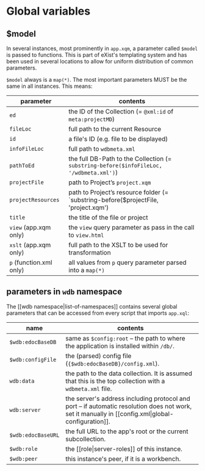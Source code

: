 # Global variables
## $model

In several instances, most prominently in `app.xqm`, a parameter called `$model` is passed to functions.
This is part of eXist's templating system and has been used in several locations to allow for uniform distribution of common parameters.

`$model` always is a `map(*)`. The most important parameters MUST be the same in all instances. This means:

| parameter | contents |
|--|--|
| `ed` | the ID of the Collection (= `@xml:id` of `meta:projectMD`) |
| `fileLoc` | full path to the current Resource |
| `id` | a file's ID (e.g. file to be displayed) |
| `infoFileLoc` | full path to `wdbmeta.xml` |
| `pathToEd` | the full DB-Path to the Collection (= `substring-before($infoFileLoc, '/wdbmeta.xml')`) |
| `projectFile` | path to Project’s `project.xqm`|
| `projectResources` | path to Project’s resource folder (= `substring-before($projectFile, 'project.xqm') || 'resources'`)|
| `title` | the title of the file or project |
| `view` (app.xqm only) | the `view` query parameter as pass in the call to `view.html` |
| `xslt` (app.xqm only) | full path to the XSLT to be used for transformation |
| `p` (function.xml only) | all values from `p` query parameter parsed into a `map(*)` |


## parameters in `wdb` namespace
The [[wdb namespace|list-of-namespaces]] contains several global parameters that can be accessed from every script that imports `app.xql`:

|name|contents|
|--|--|
|`$wdb:edocBaseDB`| same as `$config:root` – the path to where the application is installed within `/db/`.|
|`$wdb:configFile`| the (parsed) config file (`{$wdb:edocBaseDB}/config.xml`).|
|`wdb:data`| the path to the data collection. It is assumed that this is the top collection with a `wdbmeta.xml` file.|
|`wdb:server`| the server's address including protocol and port – if automatic resolution does not work, set it manually in [[config.xml\|global-configuration]].|
|`$wdb:edocBaseURL`| the full URL to the app's root or the current subcollection.|
|`$wdb:role`| the [[role\|server-roles]] of this instance.|
|`$wdb:peer`| this instance's peer, if it is a workbench.|
